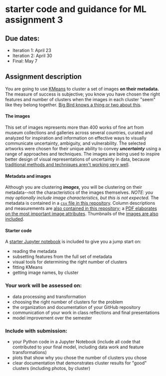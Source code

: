 # starter code and guidance for ML assignment 3

## Due dates:

* Iteration 1: April 23  
* Iteration 2: April 30  
* Final: May 7  

## Assignment description 

You are going to use [KMeans](http://scikit-learn.org/stable/modules/generated/sklearn.cluster.KMeans.html) to cluster a set of images **on their metadata.** The measure of success is subjective; you know you have chosen the right features and number of clusters when the images in each cluster "seem" like they belong together. [Big Bird knows a thing or two about this](https://www.youtube.com/watch?v=ueZ6tvqhk8U). 

#### The images

This set of images represents more than 400 works of fine art from museum collections and galleries across several countries, curated and analyzed for inspiration and information on effective ways to visually communicate uncertainty, ambiguity, and vulnerability. The selected artworks were chosen for their unique ability to convey ***uncertainty*** using a range of approaches and techniques. The images are being used to inspire better design of visual representations of uncertainty in data, because [traditional methods and techniques aren't working very well](https://hbr.org/2016/11/why-its-so-hard-for-us-to-visualize-uncertainty).  

#### Metadata and images

Although you are clustering ***images,*** you will be clustering on their metadata--not the characteristics of the images themselves. *NOTE: you may optionally include image characteristics, but this is not expected.* The metadata is contained in a [`csv` file in this repository](https://github.com/visualizedata/ml/blob/master/ML_assignment_3/cluster_images.csv). Column descriptions and measurements are [also contained in this repository](https://github.com/visualizedata/ml/blob/master/ML_assignment_3/contents-of-cluster_images.csv); a [PDF elaborates on the most important image attributes](https://github.com/visualizedata/ml/blob/master/ML_assignment_3/ML%20bertin%20visual%20variables%20definitions.pdf). Thumbnails of the [images are also included](https://github.com/visualizedata/ml/tree/master/ML_assignment_3/img_small). 

#### Starter code

A [starter Jupyter notebook](https://github.com/visualizedata/ml/blob/master/ML_assignment_3/cluster_starter.ipynb) is included to give you a jump start on:  

* reading the metadata  
* subsetting features from the full set of metadata  
* visual tools for determining the right number of clusters  
* fitting KMeans  
* getting image names, by cluster

### Your work will be assessed on: 

* data processing and transformation  
* choosing the right number of clusters for the problem  
* the organization and documentation of your GitHub repository  
* communication of your work in class reflections and final presentations  
* model improvement over the semester

### Include with submission: 

* your Python code in a Jupyter Notebook (include all code that contributed to your final model, including data work and feature transformations)  
* plots that show why you chose the number of clusters you chose  
* clear documentation that demonstrates cluster results for "good" clusters (including photos, by cluster)

